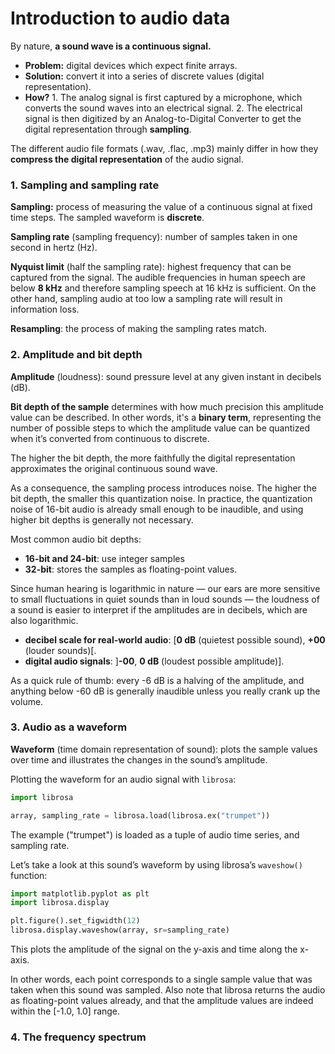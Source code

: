 # Introduction to audio data

By nature, **a sound wave is a continuous signal.**
- **Problem:** digital devices which expect finite arrays.
- **Solution:** convert it into a series of discrete values (digital representation).
- **How?** 1. The analog signal is first captured by a microphone, which converts the sound waves into an electrical signal.
           2. The electrical signal is then digitized by an Analog-to-Digital Converter to get the digital representation through **sampling**.
       
The different audio file formats (.wav, .flac, .mp3) mainly differ in how they **compress the digital representation** of the audio signal.

### 1. Sampling and sampling rate

**Sampling:** process of measuring the value of a continuous signal at fixed time steps.
The sampled waveform is **discrete**.

**Sampling rate** (sampling frequency): number of samples taken in one second in hertz (Hz).

**Nyquist limit** (half the sampling rate): highest frequency that can be captured from the signal.
The audible frequencies in human speech are below **8 kHz** and therefore sampling speech at 16 kHz is sufficient.
On the other hand, sampling audio at too low a sampling rate will result in information loss.

**Resampling**: the process of making the sampling rates match.

### 2. Amplitude and bit depth

**Amplitude** (loudness): sound pressure level at any given instant in decibels (dB).

**Bit depth of the sample** determines with how much precision this amplitude value can be described.
In other words, it's a **binary term**, representing the number of possible steps to which the amplitude value can be quantized when it’s converted from continuous to discrete.

The higher the bit depth, the more faithfully the digital representation approximates the original continuous sound wave.

As a consequence, the sampling process introduces noise. The higher the bit depth, the smaller this quantization noise. 
In practice, the quantization noise of 16-bit audio is already small enough to be inaudible, and using higher bit depths is generally not necessary.

Most common audio bit depths:
 - **16-bit and 24-bit**: use integer samples
 - **32-bit**: stores the samples as floating-point values.


Since human hearing is logarithmic in nature — our ears are more sensitive to small fluctuations in quiet sounds than in loud sounds — the loudness of a sound is easier to interpret if the amplitudes are in decibels, which are also logarithmic. 

- **decibel scale for real-world audio**: [**0 dB** (quietest possible sound), **+00** (louder sounds)[.
- **digital audio signals**: ]**-00**, **0 dB** (loudest possible amplitude)].
    
As a quick rule of thumb: every -6 dB is a halving of the amplitude, and anything below -60 dB is generally inaudible unless you really crank up the volume.


### 3. Audio as a waveform

**Waveform** (time domain representation of sound):  plots the sample values over time and illustrates the changes in the sound’s amplitude.

Plotting the waveform for an audio signal with `librosa`:

```python
import librosa

array, sampling_rate = librosa.load(librosa.ex("trumpet"))
```
The example ("trumpet") is loaded as a tuple of audio time series, and sampling rate. 

Let’s take a look at this sound’s waveform by using librosa’s `waveshow()` function:

```python
import matplotlib.pyplot as plt
import librosa.display

plt.figure().set_figwidth(12)
librosa.display.waveshow(array, sr=sampling_rate)
```

This plots the amplitude of the signal on the y-axis and time along the x-axis. 

In other words, each point corresponds to a single sample value that was taken when this sound was sampled. 
Also note that librosa returns the audio as floating-point values already, and that the amplitude values are indeed within the [-1.0, 1.0] range.


### 4. The frequency spectrum
